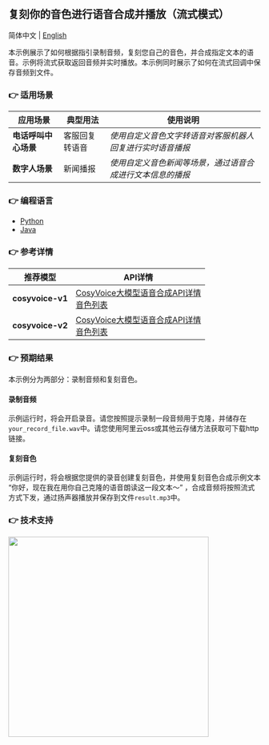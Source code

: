 [comment]: # (title and brief introduction of the sample)
## 复刻你的音色进行语音合成并播放（流式模式）

简体中文 | [English](./README_EN.md)

本示例展示了如何根据指引录制音频，复刻您自己的音色，并合成指定文本的语音。示例将流式获取返回音频并实时播放。本示例同时展示了如何在流式回调中保存音频到文件。

[comment]: # (list of scenarios of the sample)
### :point_right: 适用场景

| 应用场景 | 典型用法 | 使用说明 |
| ----- | ----- | ----- |
| **电话呼叫中心场景** | 客服回复转语音 | *使用自定义音色文字转语音对客服机器人回复进行实时语音播报* |
| **数字人场景** | 新闻播报 | *使用自定义音色新闻等场景，通过语音合成进行文本信息的播报* |

[comment]: # (supported programming languages of the sample)
### :point_right: 编程语言
- [Python](./python)
- [Java](./java)

[comment]: # (model and interface of the sample)
### :point_right: 参考详情
| 推荐模型 | API详情 |
| --- | --- |
| **cosyvoice-v1** | [CosyVoice大模型语音合成API详情](https://help.aliyun.com/zh/model-studio/developer-reference/api-details-25) <br> [音色列表](https://help.aliyun.com/zh/model-studio/cosyvoice-java-sdk#95303fd00f0ge) |
| **cosyvoice-v2** | [CosyVoice大模型语音合成API详情](https://help.aliyun.com/zh/model-studio/developer-reference/api-details-25) <br> [音色列表](https://help.aliyun.com/zh/model-studio/cosyvoice-java-sdk#da9ae03e5ek7b) |

### :point_right: 预期结果

本示例分为两部分：录制音频和复刻音色。

#### 录制音频

示例运行时，将会开启录音。请您按照提示录制一段音频用于克隆，并储存在`your_record_file.wav`中。请您使用阿里云oss或其他云存储方法获取可下载http链接。

#### 复刻音色

示例运行时，将会根据您提供的录音创建复刻音色，并使用复刻音色合成示例文本 “你好，现在我在用你自己克隆的语音朗读这一段文本～” ，合成音频将按照流式方式下发，通过扬声器播放并保存到文件`result.mp3`中。

[comment]: # (technical support of the sample)
### :point_right: 技术支持
<img src="https://dashscope.oss-cn-beijing.aliyuncs.com/samples/audio/group.png" width="400"/>
